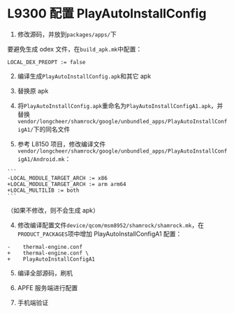 ﻿# L9300 配置 PlayAutoInstallConfig

1. 修改源码，并放到`packages/apps/`下

  要避免生成 odex 文件，在`build_apk.mk`中配置：
  ```
  LOCAL_DEX_PREOPT := false
  ```

2. 编译生成`PlayAutoInstallConfig.apk`和其它 apk

3. 替换原 apk
  1. 将`PlayAutoInstallConfig.apk`重命名为`PlayAutoInstallConfigA1.apk`，并替换`vendor/longcheer/shamrock/google/unbundled_apps/PlayAutoInstallConfigA1/`下的同名文件
  2. 参考 L8150 项目，修改编译文件`vendor/longcheer/shamrock/google/unbundled_apps/PlayAutoInstallConfigA1/Android.mk`：

    ```
    -LOCAL_MODULE_TARGET_ARCH := x86
    +LOCAL_MODULE_TARGET_ARCH := arm arm64
    +LOCAL_MULTILIB := both
    ```
  （如果不修改，则不会生成 apk）

4. 修改编译配置文件`device/qcom/msm8952/shamrock/shamrock.mk`，在`PRODUCT_PACKAGES`项中增加 PlayAutoInstallConfigA1 配置：

  ```
  -    thermal-engine.conf
  +    thermal-engine.conf \
  +    PlayAutoInstallConfigA1
  ```

5. 编译全部源码，刷机

6. APFE 服务端进行配置

7. 手机端验证
